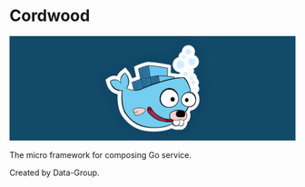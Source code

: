 # Cordwood

![cordwood](./cordwood.png)

The micro framework for composing Go service.

Created by Data-Group.
